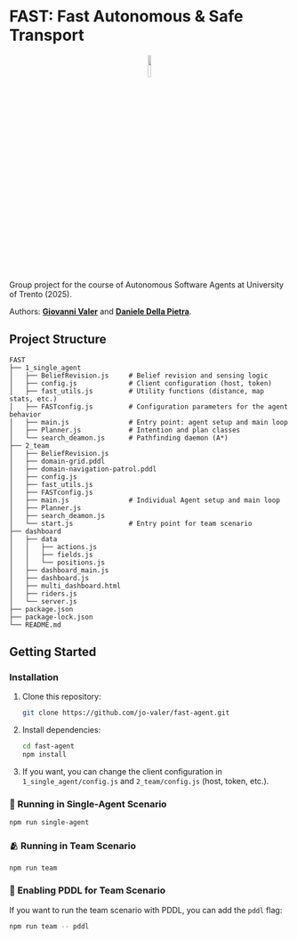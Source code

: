 # FAST: Fast Autonomous & Safe Transport

<p align="center">
    <img src="https://github.com/user-attachments/assets/9a3fcfd8-4468-4881-af18-5aed3deb1829" style="display:block;float:none;margin-left:auto;margin-right:auto;width:10%"/>
</p>

Group project for the course of Autonomous Software Agents at University of Trento (2025).

Authors: [**Giovanni Valer**](https://github.com/jo-valer) and [**Daniele Della Pietra**](https://github.com/dellastone).

## Project Structure

```
FAST
├── 1_single_agent
│   ├── BeliefRevision.js     # Belief revision and sensing logic
│   ├── config.js             # Client configuration (host, token)
│   ├── fast_utils.js         # Utility functions (distance, map stats, etc.)
│   ├── FASTconfig.js         # Configuration parameters for the agent behavior
│   ├── main.js               # Entry point: agent setup and main loop
│   ├── Planner.js            # Intention and plan classes
│   └── search_deamon.js      # Pathfinding daemon (A*)
├── 2_team
│   ├── BeliefRevision.js
│   ├── domain-grid.pddl
│   ├── domain-navigation-patrol.pddl
│   ├── config.js
│   ├── fast_utils.js
│   ├── FASTconfig.js
│   ├── main.js               # Individual Agent setup and main loop
│   ├── Planner.js
│   ├── search_deamon.js
│   └── start.js              # Entry point for team scenario
├── dashboard
│   ├── data
│   │   ├── actions.js
│   │   ├── fields.js
│   │   └── positions.js
│   ├── dashboard_main.js
│   ├── dashboard.js
│   ├── multi_dashboard.html
│   ├── riders.js
│   └── server.js
├── package.json
├── package-lock.json
└── README.md
```

## Getting Started

### Installation

1. Clone this repository:
   ```bash
   git clone https://github.com/jo-valer/fast-agent.git
   ```

2. Install dependencies:
   ```bash
   cd fast-agent
   npm install
   ```

3. If you want, you can change the client configuration in `1_single_agent/config.js` and `2_team/config.js` (host, token, etc.).

### 🤖 Running in Single-Agent Scenario
```bash
npm run single-agent
```

### 🫂 Running in Team Scenario
```bash
npm run team
```

### 📅 Enabling PDDL for Team Scenario
If you want to run the team scenario with PDDL, you can add the `pddl` flag:
```bash
npm run team -- pddl
```
